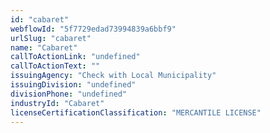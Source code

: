 ```yaml
---
id: "cabaret"
webflowId: "5f7729edad73994839a6bbf9"
urlSlug: "cabaret"
name: "Cabaret"
callToActionLink: "undefined"
callToActionText: ""
issuingAgency: "Check with Local Municipality"
issuingDivision: "undefined"
divisionPhone: "undefined"
industryId: "Cabaret"
licenseCertificationClassification: "MERCANTILE LICENSE"
---
```

